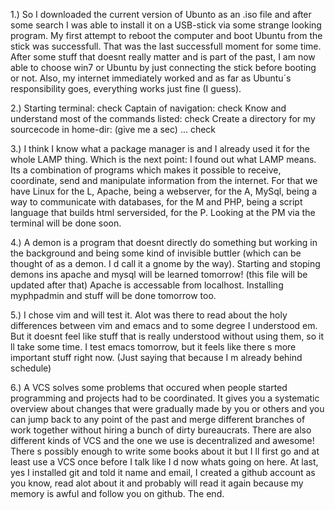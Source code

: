 1.) So I downloaded the current version of Ubunto as an .iso file and after some search I was able to install it on a USB-stick via some strange looking program. My first attempt to reboot the computer and boot Ubuntu from the stick was successfull. That was the last successfull moment for some time. After some stuff that doesnt really matter and is part of the past, I am now able to choose win7 or Ubuntu by just connecting the stick before booting or not. 
Also, my internet immediately worked and as far as Ubuntu´s responsibility goes, everything works just fine (I guess).

2.) Starting terminal: check
    Captain of navigation: check
    Know and understand most of the commands listed: check
    Create a directory for my sourcecode in home-dir: (give me a sec) ... check

3.) I think I know what a package manager is and I already used it for the whole LAMP thing. Which is the next point: I found out what LAMP means. Its a combination of programs which makes it possible to receive, coordinate, send and manipulate information from the internet. For that we have Linux for the L, Apache, being a webserver, for the A, MySql, being a way to communicate with databases, for the M and PHP, being a script language that builds html serversided, for the P.
Looking at the PM via the terminal will be done soon.

4.) A demon is a program that doesnt directly do something but working in the background and being some kind of invisible buttler (which can be thought of as a demon. I d call it a gnome by the way).
Starting and stoping demons ins apache and mysql will be learned tomorrow! (this file will be updated after that)
Apache is accessable from localhost.
Installing myphpadmin and stuff will be done tomorrow too.

5.) I chose vim and will test it. Alot was there to read about the holy differences between vim and emacs and to some degree I understood em. But it doesnt feel like stuff that is really understood without using them, so it ll take some time.
I test emacs tomorrow, but it feels like there s more important stuff right now. (Just saying that because I m already behind schedule)

6.) A VCS solves some problems that occured when people started programming and projects had to be coordinated. It gives you a systematic overview about changes that were gradually made by you or others and you can jump back to any point of the past and merge different branches of work together without hiring a bunch of dirty bureaucrats.
There are also different kinds of VCS and the one we use is decentralized and awesome!
There s possibly enough to write some books about it but I ll first go and at least use a VCS once before I talk like I d now whats going on here.
At last, yes I installed git and told it name and email, I created a github account as you know, read alot about it and probably will read it again because my memory is awful and follow you on github.
The end.
